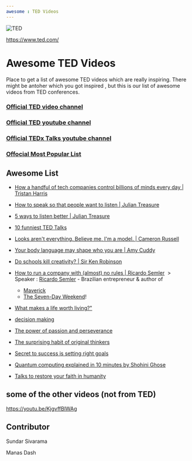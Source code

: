 ```yaml
---
awesome : TED Videos
---
```


![TED](https://upload.wikimedia.org/wikipedia/commons/thumb/a/aa/TED_three_letter_logo.svg/2000px-TED_three_letter_logo.svg.png)

https://www.ted.com/

# Awesome TED Videos
Place to get a list of awesome TED videos which are really inspiring. There might be antoher which you got inspired , but this is our list of awesome videos from TED conferences.


### [Official TED video channel](https://www.ted.com/)

### [Official TED youtube channel](https://www.youtube.com/channel/UCAuUUnT6oDeKwE6v1NGQxug)

### [Official TEDx Talks youtube channel](https://www.youtube.com/channel/UCsT0YIqwnpJCM-mx7-gSA4Q)
### [Offocial Most Popular List](https://www.ted.com/playlists/171/the_most_popular_talks_of_all)


## Awesome List


* [How a handful of tech companies control billions of minds every day | Tristan Harris](https://youtu.be/C74amJRp730)

* [How to speak so that people want to listen | Julian Treasure](https://www.youtube.com/watch?v=eIho2S0ZahI&vl=en)

* [5 ways to listen better | Julian Treasure](https://www.youtube.com/watch?v=cSohjlYQI2A)

* [10 funniest TED Talks](https://www.youtube.com/playlist?list=PL0nKakcqb4tRMwpoDZOEVyt_p-QZrKIpC)

* [Looks aren't everything. Believe me, I'm a model. | Cameron Russell](https://www.youtube.com/watch?v=KM4Xe6Dlp0Y)

* [Your body language may shape who you are | Amy Cuddy](https://www.youtube.com/watch?v=Ks-_Mh1QhMc)

* [Do schools kill creativity? | Sir Ken Robinson](https://www.youtube.com/watch?v=iG9CE55wbtY)

* [How to run a company with (almost) no rules | Ricardo Semler](https://www.ted.com/talks/ricardo_semler_how_to_run_a_company_with_almost_no_rules)
  > Speaker : [Ricardo Semler](https://en.wikipedia.org/wiki/Ricardo_Semler) - Brazilian entrepreneur & author of
  * [Maverick](https://en.wikipedia.org/wiki/Maverick_(book))
  * [The Seven-Day Weekend](https://en.wikipedia.org/wiki/The_Seven-Day_Weekend_(book))!

* [What makes a life worth living?"](https://www.ted.com/talks/mihaly_csikszentmihalyi_on_flow)

* [decision making](https://youtu.be/nisSeC81u2M)

* [The power of passion and perseverance](https://www.ted.com/talks/angela_lee_duckworth_grit_the_power_of_passion_and_perseverance)

* [The surprising habit of original thinkers](https://www.ted.com/talks/adam_grant_the_surprising_habits_of_original_thinkers?rid=72cgob5iqyjS#t-912682)

* [Secret to success is setting right goals](https://www.ted.com/talks/john_doerr_why_the_secret_to_success_is_setting_the_right_goals)


* [Quantum computing explained in 10 minutes by Shohini Ghose](https://www.youtube.com/watch?v=QuR969uMICM)

* [Talks to restore your faith in humanity](https://www.ted.com/playlists/216/talks_to_restore_your_faith_in_1%20?utm_campaign=social&utm_medium=referral&utm_source=linkedin.com&utm_content=playlist&utm_term=humanities)


## some of the other videos (not from TED)
https://youtu.be/KjgvffBlWAg


## Contributor

Sundar Sivarama

Manas Dash
